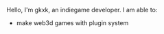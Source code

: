 Hello, I'm gkxk, an indiegame developer. I am able to:
- make web3d games with plugin system

<!-- collect information and offer search tools -->

<!-- below are some of my works, full list on [my blog](https://gkxk.github.io) -->

<!-- <img src="https://d2ekywz288hemq.cloudfront.net/im/hexo3d.png" height="100px"></img> <img src="https://d2ekywz288hemq.cloudfront.net/im/cloud.png" height="100px"></img> <img src="https://d2ekywz288hemq.cloudfront.net/im/bilibili_profile/bilibili_profile_海州拌饭.png" height="100px"></img> -->